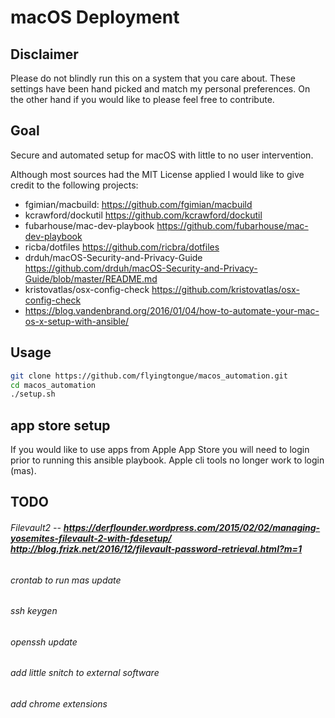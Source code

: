 # macOS Deployment

## Disclaimer

Please do not blindly run this on a system that you care about. These settings 
have been hand picked and match my personal preferences. On the other hand if you
would like to please feel free to contribute. 

## Goal 

Secure and automated setup for macOS with little to no user intervention.

Although most sources had the MIT License applied I would like to give credit to the following projects:
 * fgimian/macbuild: https://github.com/fgimian/macbuild
 * kcrawford/dockutil https://github.com/kcrawford/dockutil
 * fubarhouse/mac-dev-playbook https://github.com/fubarhouse/mac-dev-playbook
 * ricba/dotfiles https://github.com/ricbra/dotfiles
 * drduh/macOS-Security-and-Privacy-Guide https://github.com/drduh/macOS-Security-and-Privacy-Guide/blob/master/README.md
 * kristovatlas/osx-config-check https://github.com/kristovatlas/osx-config-check
 * https://blog.vandenbrand.org/2016/01/04/how-to-automate-your-mac-os-x-setup-with-ansible/

## Usage 

```bash
git clone https://github.com/flyingtongue/macos_automation.git
cd macos_automation
./setup.sh
```

## app store setup

If you would like to use apps from Apple App Store you will need to login prior to running this ansible playbook. Apple
cli tools no longer work to login (mas).

## TODO

###### Filevault2 -- **https://derflounder.wordpress.com/2015/02/02/managing-yosemites-filevault-2-with-fdesetup/** **http://blog.frizk.net/2016/12/filevault-password-retrieval.html?m=1**
###### crontab to run mas update
###### ssh keygen
###### openssh update
###### add little snitch to external software
###### add chrome extensions
